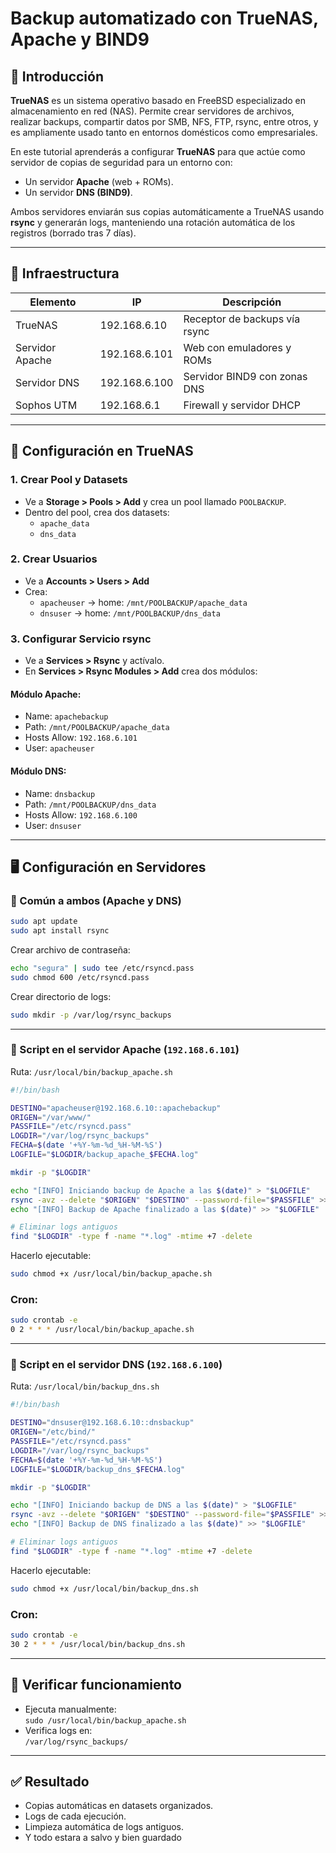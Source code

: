 # Backup automatizado con TrueNAS, Apache y BIND9

## 📌 Introducción

**TrueNAS** es un sistema operativo basado en FreeBSD especializado en almacenamiento en red (NAS). Permite crear servidores de archivos, realizar backups, compartir datos por SMB, NFS, FTP, rsync, entre otros, y es ampliamente usado tanto en entornos domésticos como empresariales.

En este tutorial aprenderás a configurar **TrueNAS** para que actúe como servidor de copias de seguridad para un entorno con:
- Un servidor **Apache** (web + ROMs).
- Un servidor **DNS (BIND9)**.

Ambos servidores enviarán sus copias automáticamente a TrueNAS usando **rsync** y generarán logs, manteniendo una rotación automática de los registros (borrado tras 7 días).

---

## 🧱 Infraestructura

| Elemento        | IP              | Descripción                          |
|-----------------|------------------|--------------------------------------|
| TrueNAS         | 192.168.6.10     | Receptor de backups vía rsync        |
| Servidor Apache | 192.168.6.101    | Web con emuladores y ROMs            |
| Servidor DNS    | 192.168.6.100    | Servidor BIND9 con zonas DNS         |
| Sophos UTM      | 192.168.6.1      | Firewall y servidor DHCP             |

---

## 🧰 Configuración en TrueNAS

### 1. Crear Pool y Datasets

- Ve a **Storage > Pools > Add** y crea un pool llamado `POOLBACKUP`.
- Dentro del pool, crea dos datasets:
  - `apache_data`
  - `dns_data`

### 2. Crear Usuarios

- Ve a **Accounts > Users > Add**
- Crea:
  - `apacheuser` → home: `/mnt/POOLBACKUP/apache_data`
  - `dnsuser` → home: `/mnt/POOLBACKUP/dns_data`

### 3. Configurar Servicio rsync

- Ve a **Services > Rsync** y actívalo.
- En **Services > Rsync Modules > Add** crea dos módulos:

#### Módulo Apache:
- Name: `apachebackup`
- Path: `/mnt/POOLBACKUP/apache_data`
- Hosts Allow: `192.168.6.101`
- User: `apacheuser`

#### Módulo DNS:
- Name: `dnsbackup`
- Path: `/mnt/POOLBACKUP/dns_data`
- Hosts Allow: `192.168.6.100`
- User: `dnsuser`

---

## 🖥️ Configuración en Servidores

### 🔹 Común a ambos (Apache y DNS)

```bash
sudo apt update
sudo apt install rsync
```

Crear archivo de contraseña:
```bash
echo "segura" | sudo tee /etc/rsyncd.pass
sudo chmod 600 /etc/rsyncd.pass
```

Crear directorio de logs:
```bash
sudo mkdir -p /var/log/rsync_backups
```

---

### 🔸 Script en el servidor Apache (`192.168.6.101`)

Ruta: `/usr/local/bin/backup_apache.sh`

```bash
#!/bin/bash

DESTINO="apacheuser@192.168.6.10::apachebackup"
ORIGEN="/var/www/"
PASSFILE="/etc/rsyncd.pass"
LOGDIR="/var/log/rsync_backups"
FECHA=$(date '+%Y-%m-%d_%H-%M-%S')
LOGFILE="$LOGDIR/backup_apache_$FECHA.log"

mkdir -p "$LOGDIR"

echo "[INFO] Iniciando backup de Apache a las $(date)" > "$LOGFILE"
rsync -avz --delete "$ORIGEN" "$DESTINO" --password-file="$PASSFILE" >> "$LOGFILE" 2>&1
echo "[INFO] Backup de Apache finalizado a las $(date)" >> "$LOGFILE"

# Eliminar logs antiguos
find "$LOGDIR" -type f -name "*.log" -mtime +7 -delete
```

Hacerlo ejecutable:
```bash
sudo chmod +x /usr/local/bin/backup_apache.sh
```

### Cron:
```bash
sudo crontab -e
0 2 * * * /usr/local/bin/backup_apache.sh
```

---

### 🔸 Script en el servidor DNS (`192.168.6.100`)

Ruta: `/usr/local/bin/backup_dns.sh`

```bash
#!/bin/bash

DESTINO="dnsuser@192.168.6.10::dnsbackup"
ORIGEN="/etc/bind/"
PASSFILE="/etc/rsyncd.pass"
LOGDIR="/var/log/rsync_backups"
FECHA=$(date '+%Y-%m-%d_%H-%M-%S')
LOGFILE="$LOGDIR/backup_dns_$FECHA.log"

mkdir -p "$LOGDIR"

echo "[INFO] Iniciando backup de DNS a las $(date)" > "$LOGFILE"
rsync -avz --delete "$ORIGEN" "$DESTINO" --password-file="$PASSFILE" >> "$LOGFILE" 2>&1
echo "[INFO] Backup de DNS finalizado a las $(date)" >> "$LOGFILE"

# Eliminar logs antiguos
find "$LOGDIR" -type f -name "*.log" -mtime +7 -delete
```

Hacerlo ejecutable:
```bash
sudo chmod +x /usr/local/bin/backup_dns.sh
```

### Cron:
```bash
sudo crontab -e
30 2 * * * /usr/local/bin/backup_dns.sh
```

---

## 🧪 Verificar funcionamiento

- Ejecuta manualmente:  
  `sudo /usr/local/bin/backup_apache.sh`
- Verifica logs en:  
  `/var/log/rsync_backups/`

---

## ✅ Resultado

- Copias automáticas en datasets organizados.
- Logs de cada ejecución.
- Limpieza automática de logs antiguos.
- Y todo estara a salvo y bien guardado
